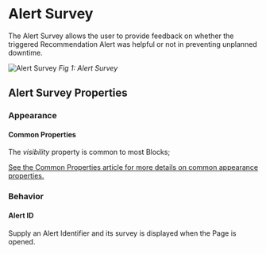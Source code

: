 # Alert Survey

The Alert Survey allows the user to provide feedback on whether the triggered Recommendation Alert was helpful or not in preventing unplanned downtime.

![Alert Survey](images/alert-survey.png)
*Fig 1: Alert Survey*

## Alert Survey Properties

### Appearance

#### Common Properties

The _visibility_ property is common to most Blocks;

[See the Common Properties article for more details on common appearance properties.](../common-properties.md#appearance)

### Behavior

#### Alert ID

Supply an Alert Identifier and its survey is displayed when the Page is opened.



